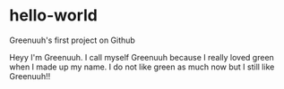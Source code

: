 # hello-world
Greenuuh's first project on Github

Heyy I'm Greenuuh. I call myself Greenuuh because I really loved green when I made up my name. I do not like green as 
much now but I still like Greenuuh!!
